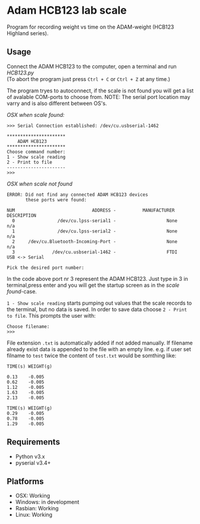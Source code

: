 # Adam HCB123 lab scale
Program for recording weight vs time on the ADAM-weight (HCB123 Highland series).

## Usage
Connect the ADAM HCB123 to the computer, open a terminal and run _HCB123.py_ \
(To abort the program just press `Ctrl + C` or `Ctrl + Z` at any time.)

The program tryes to autoconnect, if the scale is not found you will get a list of avalable COM-ports to choose from. 
NOTE: The serial port location may varry and is also different between OS's.

_OSX when scale found:_
```
>>> Serial Connection established: /dev/cu.usbserial-1462

**********************
    ADAM HCB123 
**********************
Choose command number:
1 - Show scale reading
2 - Print to file
----------------------
>>> 
```
_OSX when scale not found_
```
ERROR: Did not find any connected ADAM HCB123 devices
       these ports were found:

NUM                             ADDRESS -          MANUFACTURER                     DESCRIPTION  
  0                /dev/cu.lpss-serial1 -                   None                             n/a  
  1                /dev/cu.lpss-serial2 -                   None                             n/a  
  2     /dev/cu.Bluetooth-Incoming-Port -                   None                             n/a  
  3              /dev/cu.usbserial-1462 -                   FTDI                  USB <-> Serial  

Pick the desired port number: 
```
In the code above port nr 3 represent the ADAM HCB123. Just type in 3 in terminal,press enter and you will get the startup screen as in the _scale found_-case.

`1 - Show scale reading` starts pumping out values that the scale records to the terminal, but no data is saved. In order to save data choose
`2 - Print to file`. This prompts the user with: 
```
Choose filename:
>>> 
```
File extension `.txt` is automatically added if not added manually.
If filename already exist data is appended to the file with an empty line. 
e.g. if user set filname to `test` twice the content of `test.txt` would be somthing like:
```
TIME(s)	WEIGHT(g)

0.13	-0.005
0.62	-0.005
1.12	-0.005
1.63	-0.005
2.13	-0.005

TIME(s)	WEIGHT(g)
0.29	-0.005
0.78	-0.005
1.29	-0.005
```


## Requirements
- Python v3.x
- pyserial v3.4+

## Platforms
- OSX: Working
- Windows: in development
- Rasbian: Working
- Linux: Working
